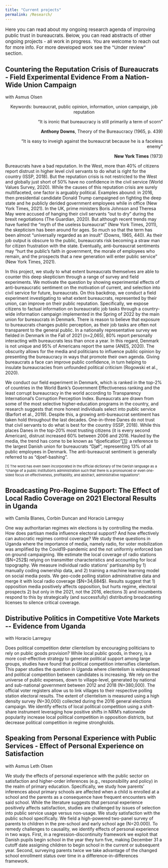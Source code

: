 ```yaml
---
title: "Current projects"
permalink: /Research/
---
```

<p style="font-size:15px"> Here you can read about my ongoing research agenda of improving public trust in bureaucrats. Below, you can read abstracts of other ongoing projects - all work in progress. You are welcome to reach out for more info. For more developed work see the "Under review" section. </p>


<h2> Countering the Reputation Crisis of Bureaucrats - Field Experimental Evidence From a Nation-Wide Union Campaign </h2> with Asmus Olsen

<p style="font-size:12px"><p align="center"> Keywords: bureaucrat, public opinion, information, union campaign, job reputation</p>

<p style="font-size:12px"><p align="right">  “It is ironic that bureaucracy is still primarily a term of scorn”</p>
<p style="font-size:12px"><p align="right"> <b>Anthony Downs</b>, Theory of the Bureaucracy (1965, p. 439)</p>
<p style="font-size:12px"><p align="right"> “It is easy to inveigh against the bureaucrat because he is a faceless enemy”</p>
<p style="font-size:12px"><p align="right"> <b>New York Times</b> (1973)</p>

<p align="left">

<p style="font-size:14px"> Bureaucrats have a bad reputation. In the West, more than 40% of citizens report distrust in higher level civil servants to do what is right for the country (ISSP, 2018). But the reputation crisis is not restricted to the West and globally just short of 50% have no confidence in the civil service (World Values Survey, 2020). While the causes of this reputation crisis are surely multifaceted, one factor is arguably political. Examples abound: in 2016, then presidential candidate Donald Trump campaigned on fighting the deep state and he publicly derided government employees while in office (New York Times, 2021). In the UK, prime ministers Boris Johnson and Theresa May were accused of hanging their civil servants “out to dry” during the brexit negotiations (The Guardian, 2020). But although recent trends may have fueled the “myth of the useless bureaucrat” (New York Times, 2011), the skepticism has been around for ages. So much so that the term has been almost “universally regarded as an insult” (Downs, 1965, 440). As their job output is obscure to the public, bureaucrats risk becoming a straw man for citizen frustration with the state. Eventually, anti-bureaucrat sentiments may “hurt the public’s faith in government, the morale of employees who remain, and the prospects that a new generation will enter public service” (New York Times, 2021).</p>

<p style="font-size:14px">In this project, we study to what extent bureaucrats themselves are able to counter this deep skepticism through a range of survey and field experiments. We motivate the question by showing experimental effects of anti-bureaucratic sentiment on the motivation of current, and selection into civil service for future, bureaucrats. On this backdrop, we conduct a field experiment investigating to what extent bureaucrats, represented by their union, can improve on their public reputation. Specifically, we expose citizens to factual information on bureaucratic job tasks through a country-wide information campaign implemented in the Spring of 2022 by the main union for bureaucrats in Denmark. There is reason to believe that exposure to bureaucrats changes public perception, as their job tasks are often not transparent to the general public. In a nationally representative survey we fielded in Denmark in the Fall of 2021 (n=2,065), 80% report personally interacting with bureaucrats less than once a year. In this regard, Denmark is not unique and 95% of Americans report the same (ANES, 2020). The obscurity allows for the media and politicians to influence public opinion by presenting the bureaucracy in ways that promote their own agenda. Giving bureaucrats a face can improve public confidence, in turn helping to insulate bureaucracies from unfounded political criticism (Rogowski et al., 2020).</p>

<p style="font-size:14px">We conduct our field experiment in Denmark, which is ranked in the top-2% of countries in the World Bank’s Government Effectiveness ranking and the least corrupt bureaucracy in the world according to Transparency International’s Corruption Perception Index. Bureaucrats are drawn from some of the most selective higher-education programs in the country, and research suggests that more honest individuals select into public service (Barfort et al., 2019). Despite this, a growing anti-bureaucrat sentiment has taken hold throughout the last decades. One-in-three Danes do not trust that civil servants to do what is best for the country (ISSP, 2018). While this places Danes in the top-20% most trusting citizens (it is every second American), distrust increased 60% between 2006 and 2016. Hauled by the media, the trend has come to be known as “djoefication”<a href="#section1">[1]</a>: a reference to the largest Danish union for bureaucrats “Djøf”, representing 13% of all public employees in Denmark. The anti-bureaucrat sentiment is generally referred to as “djoef-bashing”. </p>


<p style="font-size:11px">[1] The word has even been incorporated in the official dictionary of the Danish language as a “change of a public institution’s administration such that there is a pronounced or even one-sided focus on effectiveness, profitability, and abstract, administrative regulations”.</p>



<h2> Broadcasting Pro-Regime Support: The Effect of Local Radio Coverage on 2021 Electoral Results in Uganda </h2> with Camila Blanes, Corbin Duncan and Horacio Larreguy

<p style="font-size:14px"> One way authoritarian regimes win elections is by controlling the media. How does partisan media influence electoral support? And how effectively can autocratic regimes control coverage? We study these questions in Uganda where the importance of media, namely radio, for voter mobilization was amplified by the Covid19-pandemic and the not uniformly enforced ban on ground campaigning. We estimate the local coverage of radio stations ($N=252$) relying on transmitter characteristics and accounting for local topography. We measure individual radio stations' partisanship by 1) manually coding ownership data, and 2) training a machine learning model on social media posts. We geo-code polling station administrative data and merge it with local radio coverage ($N=34,684$). Results suggest that 1) opposition media positively affects opposition, but hurts regime, electoral prospects 2) but only in the 2021, not the 2016, elections 3) and incumbents respond to this by strategically (and successfully) distributing broadcasting licenses to silence critical coverage. </p>

<h2> Distributive Politics in Competitive Vote Markets -- Evidence from Uganda </h2>
with Horacio Larreguy

<p style="font-size:14px"> Does political competition deter clientelism by encouraging politicians to rely on public goods provision? While local public goods, in theory, is a more cost-effective strategy to generate political support among large groups, studies have found that political competition intensifies clientelism. This paper studies the question in Uganda where clientelism is widespread and political competition between candidates is increasing. We rely on the universe of public expenses, down to village-level, generated by national and sub-national government between 2012 and 2018 (N=380,000). The official voter registers allow us to link villages to their respective polling station electoral results. The extent of clientelism is measured using a high density survey (N=30,000) collected during the 2016 general elections campaign. We identify effects of local political competition using a shift-share instrument leveraging how positive shifts in NRM’s nationwide popularity increase local political competition in opposition districts, but decrease political competition in regime strongholds. </p>


<h2> Speaking from Personal Experience with Public Services - Effect of Personal Experience on Satisfaction  </h2>
with Asmus Leth Olsen

<p style="font-size:14px"> We study the effects of personal experience with the public sector on satisfaction and higher-order inferences (e.g., responsibility and policy) in the realm of primary education. Specifically, we study how parents’ inferences about primary schools are affected when a child is enrolled at a school and the parents as a consequence have frequent encounters with said school. While the literature suggests that personal experience positively affects satisfaction, studies are challenged by issues of selection into public service usage versus non-usage. We study satisfaction with the public school specifically. We field a high-powered two-panel survey of parents to children in the pre-school and early school age (N=20.000). To remedy challenges to causality, we identify effects of personal experience in two ways. First, in a regression-discontinuity framework we exploit that Danish pupils begin school in the year they turn five, making December 31 a cutoff date assigning children to begin school in the current or subsequent year. Second, surveying parents twice we take advantage of the changed school enrollment status over time in a difference-in-differences framework. </p>
